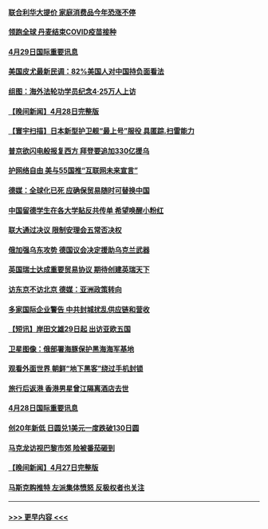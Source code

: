 #### [联合利华大提价 家庭消费品今年恐涨不停](../pages/prog202/a103413289.md?t=04292151) 
#### [领跑全球 丹麦结束COVID疫苗接种](../pages/prog202/a103413270.md?t=04292151) 
#### [4月29日国际重要讯息](../pages/prog202/a103413274.md?t=04292151) 
#### [美国皮尤最新民调：82%美国人对中国持负面看法](../pages/prog202/a103413248.md?t=04292151) 
#### [组图：海外法轮功学员纪念4‧25万人上访](../pages/prog202/a103413180.md?t=04292151) 
#### [【晚间新闻】4月28日完整版](../pages/prog202/a103413038.md?t=04292151) 
#### [【寰宇扫描】日本新型护卫舰“最上号”服役 具匿踪.扫雷能力](../pages/prog202/a103412814.md?t=04292151) 
#### [普京欲闪电般报复西方 拜登要追加330亿援乌](../pages/prog202/a103412877.md?t=04292151) 
#### [护网络自由 美与55国推“互联网未来宣言”](../pages/prog202/a103412841.md?t=04292151) 
#### [德媒：全球化已死 应确保贸易随时可替换中国](../pages/prog202/a103412798.md?t=04292151) 
#### [中国留德学生在各大学贴反共传单 希望唤醒小粉红](../pages/prog202/a103412796.md?t=04292151) 
#### [联大通过决议 限制安理会五常否决权](../pages/prog202/a103412649.md?t=04292151) 
#### [俄加强乌东攻势 德国议会决定援助乌克兰武器](../pages/prog202/a103412626.md?t=04292151) 
#### [英国瑞士达成重要贸易协议 期待创建英瑞天下](../pages/prog202/a103412677.md?t=04292151) 
#### [访东京不访北京  德媒：亚洲政策转向](../pages/prog202/a103412515.md?t=04292151) 
#### [多家国际企业警告 中共封城扰乱供应链和营收](../pages/prog202/a103412512.md?t=04292151) 
#### [【短讯】岸田文雄29日起 出访亚欧五国](../pages/prog202/a103412574.md?t=04292151) 
#### [卫星图像：俄部署海豚保护黑海海军基地](../pages/prog202/a103412424.md?t=04292151) 
#### [观看外面世界 朝鲜“地下黑客”绕过手机封锁](../pages/prog202/a103412416.md?t=04292151) 
#### [旅行后返港 香港男星曾江隔离酒店去世](../pages/prog202/a103412404.md?t=04292151) 
#### [4月28日国际重要讯息](../pages/prog202/a103412316.md?t=04292151) 
#### [创20年新低 日圆兑1美元一度跌破130日圆](../pages/prog202/a103412263.md?t=04292151) 
#### [马克龙访视巴黎市郊 险被番茄砸到](../pages/prog202/a103412180.md?t=04292151) 
#### [【晚间新闻】4月27日完整版](../pages/prog202/a103412077.md?t=04292151) 
#### [马斯克购推特 左派集体愤怒 反极权者也关注](../pages/prog202/a103412005.md?t=04292151) 

----
#### [ >>> 更早内容 <<< ](../indexes/prog202-earlier.md)
